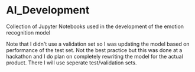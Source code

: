 # AI_Development
Collection of Jupyter Notebooks used in the development of the emotion recognition model

Note that I didn't use a validation set so I was updating the model based on performance of the test set. Not the best practice but this was done at a hackathon and I do plan on completely rewriting the model for the actual product. There I will use seperate test/validation sets.
